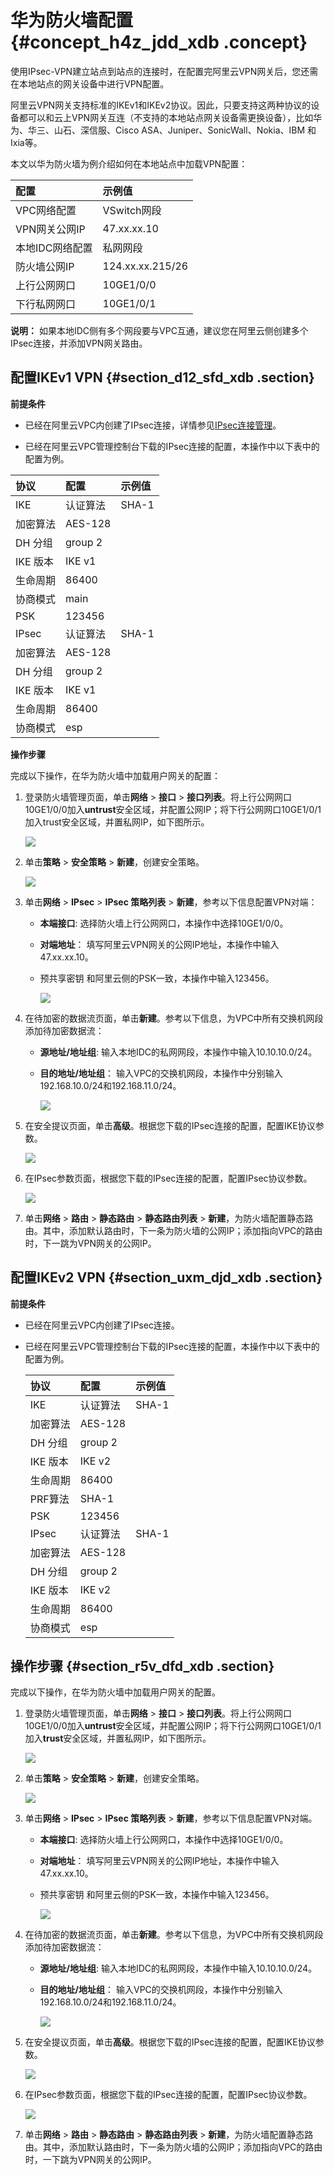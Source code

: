 # 华为防火墙配置 {#concept_h4z_jdd_xdb .concept}

使用IPsec-VPN建立站点到站点的连接时，在配置完阿里云VPN网关后，您还需在本地站点的网关设备中进行VPN配置。

阿里云VPN网关支持标准的IKEv1和IKEv2协议。因此，只要支持这两种协议的设备都可以和云上VPN网关互连（不支持的本地站点网关设备需更换设备），比如华为、华三、山石、深信服、Cisco ASA、Juniper、SonicWall、Nokia、IBM 和 Ixia等。

本文以华为防火墙为例介绍如何在本地站点中加载VPN配置：

|配置|示例值|
|:-|:--|
|VPC网络配置|VSwitch网段|192.168.10.0/24、192.168.11.0/24|
|VPN网关公网IP|47.xx.xx.10|
|本地IDC网络配置|私网网段|10.10.10.0/24|
|防火墙公网IP|124.xx.xx.215/26|
|上行公网网口|10GE1/0/0|
|下行私网网口|10GE1/0/1|

**说明：** 如果本地IDC侧有多个网段要与VPC互通，建议您在阿里云侧创建多个IPsec连接，并添加VPN网关路由。

## 配置IKEv1 VPN {#section_d12_sfd_xdb .section}

**前提条件** 

-   已经在阿里云VPC内创建了IPsec连接，详情参见[IPsec连接管理](cn.zh-CN/用户指南/配置IPsec-VPN/管理IPsec连接/创建IPsec连接.md#)。

-   已经在阿里云VPC管理控制台下载的IPsec连接的配置，本操作中以下表中的配置为例。

|协议|配置|示例值|
|:-|:-|:--|
|IKE|认证算法|SHA-1|
|加密算法|AES-128|
|DH 分组|group 2|
|IKE 版本|IKE v1|
|生命周期|86400|
|协商模式|main|
|PSK|123456|
|IPsec|认证算法|SHA-1|
|加密算法|AES-128|
|DH 分组|group 2|
|IKE 版本|IKE v1|
|生命周期|86400|
|协商模式|esp|


 **操作步骤** 

完成以下操作，在华为防火墙中加载用户网关的配置：

1.  登录防火墙管理页面，单击**网络** \> **接口** \> **接口列表**。将上行公网网口10GE1/0/0加入**untrust**安全区域，并配置公网IP；将下行公网网口10GE1/0/1加入trust安全区域，并置私网IP，如下图所示。

    ![](http://static-aliyun-doc.oss-cn-hangzhou.aliyuncs.com/assets/img/13366/15608275723366_zh-CN.png)

2.  单击**策略** \> **安全策略** \> **新建**，创建安全策略。

    ![](http://static-aliyun-doc.oss-cn-hangzhou.aliyuncs.com/assets/img/13366/15608275723368_zh-CN.png)

3.  单击**网络** \> **IPsec** \> **IPsec 策略列表** \> **新建**，参考以下信息配置VPN对端：
    -   **本端接口**: 选择防火墙上行公网网口，本操作中选择10GE1/0/0。

    -   **对端地址**： 填写阿里云VPN网关的公网IP地址，本操作中输入47.xx.xx.10。

    -   预共享密钥 和阿里云侧的PSK一致，本操作中输入123456。

        ![](http://static-aliyun-doc.oss-cn-hangzhou.aliyuncs.com/assets/img/13366/15608275723370_zh-CN.png)

4.  在待加密的数据流页面，单击**新建**。参考以下信息，为VPC中所有交换机网段添加待加密数据流：
    -   **源地址/地址组**: 输入本地IDC的私网网段，本操作中输入10.10.10.0/24。

    -   **目的地址/地址组**： 输入VPC的交换机网段，本操作中分别输入192.168.10.0/24和192.168.11.0/24。

        ![](http://static-aliyun-doc.oss-cn-hangzhou.aliyuncs.com/assets/img/13366/15608275733371_zh-CN.png)

5.  在安全提议页面，单击**高级**。根据您下载的IPsec连接的配置，配置IKE协议参数。

    ![](http://static-aliyun-doc.oss-cn-hangzhou.aliyuncs.com/assets/img/13366/15608275733372_zh-CN.png)

6.  在IPsec参数页面，根据您下载的IPsec连接的配置，配置IPsec协议参数。

    ![](http://static-aliyun-doc.oss-cn-hangzhou.aliyuncs.com/assets/img/13366/15608275733373_zh-CN.png)

7.  单击**网络** \> **路由** \> **静态路由** \> **静态路由列表** \> **新建**，为防火墙配置静态路由。其中，添加默认路由时，下一条为防火墙的公网IP；添加指向VPC的路由时，下一跳为VPN网关的公网IP。

## 配置IKEv2 VPN {#section_uxm_djd_xdb .section}

**前提条件** 

-   已经在阿里云VPC内创建了IPsec连接。

-   已经在阿里云VPC管理控制台下载的IPsec连接的配置，本操作中以下表中的配置为例。

    |协议|配置|示例值|
    |:-|:-|:--|
    |IKE|认证算法|SHA-1|
    |加密算法|AES-128|
    |DH 分组|group 2|
    |IKE 版本|IKE v2|
    |生命周期|86400|
    |PRF算法|SHA-1|
    |PSK|123456|
    |IPsec|认证算法|SHA-1|
    |加密算法|AES-128|
    |DH 分组|group 2|
    |IKE 版本|IKE v2|
    |生命周期|86400|
    |协商模式|esp|


## 操作步骤 {#section_r5v_dfd_xdb .section}

完成以下操作，在华为防火墙中加载用户网关的配置。

1.  登录防火墙管理页面，单击**网络** \> **接口** \> **接口列表**。将上行公网网口10GE1/0/0加入**untrust**安全区域，并配置公网IP；将下行公网网口10GE1/0/1加入**trust**安全区域，并置私网IP，如下图所示。

    ![](http://static-aliyun-doc.oss-cn-hangzhou.aliyuncs.com/assets/img/13366/15608275743376_zh-CN.png)

2.  单击**策略** \> **安全策略** \> **新建**，创建安全策略。

    ![](http://static-aliyun-doc.oss-cn-hangzhou.aliyuncs.com/assets/img/13366/15608275743377_zh-CN.png)

3.  单击**网络** \> **IPsec** \> **IPsec 策略列表** \> **新建**，参考以下信息配置VPN对端。
    -   **本端接口**: 选择防火墙上行公网网口，本操作中选择10GE1/0/0。

    -   **对端地址**： 填写阿里云VPN网关的公网IP地址，本操作中输入47.xx.xx.10。

    -   预共享密钥 和阿里云侧的PSK一致，本操作中输入123456。

        ![](http://static-aliyun-doc.oss-cn-hangzhou.aliyuncs.com/assets/img/13366/15608275743378_zh-CN.png)

4.  在待加密的数据流页面，单击**新建**。参考以下信息，为VPC中所有交换机网段添加待加密数据流：
    -   **源地址/地址组**: 输入本地IDC的私网网段，本操作中输入10.10.10.0/24。

    -   **目的地址/地址组**： 输入VPC的交换机网段，本操作中分别输入192.168.10.0/24和192.168.11.0/24。

        ![](http://static-aliyun-doc.oss-cn-hangzhou.aliyuncs.com/assets/img/13366/15608275743379_zh-CN.png)

5.  在安全提议页面，单击**高级**。根据您下载的IPsec连接的配置，配置IKE协议参数。

    ![](http://static-aliyun-doc.oss-cn-hangzhou.aliyuncs.com/assets/img/13366/15608275753380_zh-CN.png)

6.  在IPsec参数页面，根据您下载的IPsec连接的配置，配置IPsec协议参数。

    ![](http://static-aliyun-doc.oss-cn-hangzhou.aliyuncs.com/assets/img/13366/15608275753382_zh-CN.png)

7.  单击**网络** \> **路由** \> **静态路由** \> **静态路由列表** \> **新建**，为防火墙配置静态路由。其中，添加默认路由时，下一条为防火墙的公网IP；添加指向VPC的路由时，一下跳为VPN网关的公网IP。

